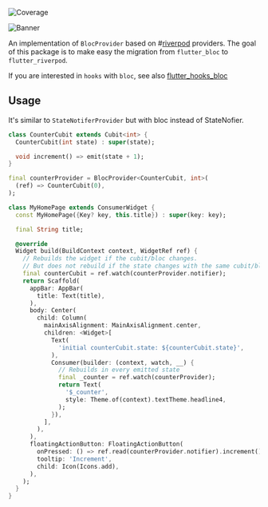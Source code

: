 ![Coverage](https://raw.githubusercontent.com/kranfix/riverbloc/master/packages/riverbloc/coverage_badge.svg?sanitize=true)

![Banner](https://raw.githubusercontent.com/kranfix/riverbloc/master/resources/riverbloc_banner.png)

An implementation of `BlocProvider` based on #[riverpod](https://pub.dev/packages/riverpod) providers.
The goal of this package is to make easy the migration from `flutter_bloc` to
`flutter_riverpod`.

If you are interested in `hooks` with `bloc`, see also
[flutter_hooks_bloc](https://pub.dev/packages/flutter_hooks_bloc)

## Usage

It's similar to `StateNotiferProvider` but with bloc instead of StateNofier.

```dart
class CounterCubit extends Cubit<int> {
  CounterCubit(int state) : super(state);

  void increment() => emit(state + 1);
}

final counterProvider = BlocProvider<CounterCubit, int>(
  (ref) => CounterCubit(0),
);

class MyHomePage extends ConsumerWidget {
  const MyHomePage({Key? key, this.title}) : super(key: key);

  final String title;

  @override
  Widget build(BuildContext context, WidgetRef ref) {
    // Rebuilds the widget if the cubit/bloc changes.
    // But does not rebuild if the state changes with the same cubit/bloc
    final counterCubit = ref.watch(counterProvider.notifier);
    return Scaffold(
      appBar: AppBar(
        title: Text(title),
      ),
      body: Center(
        child: Column(
          mainAxisAlignment: MainAxisAlignment.center,
          children: <Widget>[
            Text(
              'initial counterCubit.state: ${counterCubit.state}',
            ),
            Consumer(builder: (context, watch, __) {
              // Rebuilds in every emitted state
              final _counter = ref.watch(counterProvider);
              return Text(
                '$_counter',
                style: Theme.of(context).textTheme.headline4,
              );
            }),
          ],
        ),
      ),
      floatingActionButton: FloatingActionButton(
        onPressed: () => ref.read(counterProvider.notifier).increment(),
        tooltip: 'Increment',
        child: Icon(Icons.add),
      ),
    );
  }
}
```
